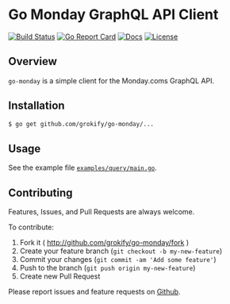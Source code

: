 # Go Monday GraphQL API Client

[![Build Status][build-status-svg]][build-status-url]
[![Go Report Card][goreport-svg]][goreport-url]
[![Docs][docs-godoc-svg]][docs-godoc-url]
[![License][license-svg]][license-url]

## Overview

`go-monday` is a simple client for the Monday.coms GraphQL API.

## Installation

```bash
$ go get github.com/grokify/go-monday/...
```

## Usage

See the example file [`examples/query/main.go`](examples/query/main.go).

## Contributing

Features, Issues, and Pull Requests are always welcome.

To contribute:

1. Fork it ( http://github.com/grokify/go-monday/fork )
2. Create your feature branch (`git checkout -b my-new-feature`)
3. Commit your changes (`git commit -am 'Add some feature'`)
4. Push to the branch (`git push origin my-new-feature`)
5. Create new Pull Request

Please report issues and feature requests on [Github](https://github.com/grokify/go-monday).

 [build-status-svg]: https://github.com/grokify/go-monday/workflows/go%20build/badge.svg?branch=master
 [build-status-url]: https://github.com/grokify/go-monday/actions
 [goreport-svg]: https://goreportcard.com/badge/github.com/grokify/go-monday
 [goreport-url]: https://goreportcard.com/report/github.com/grokify/go-monday
 [docs-godoc-svg]: https://pkg.go.dev/badge/github.com/grokify/go-monday
 [docs-godoc-url]: https://pkg.go.dev/github.com/grokify/go-monday
 [license-svg]: https://img.shields.io/badge/license-MIT-blue.svg
 [license-url]: https://github.com/grokify/go-monday/blob/master/LICENSE
